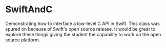 # SwiftAndC
Demonstrating how to interface a low-level C API in Swift. This class was spured on because of Swift's open source release. It would be great to explore these things giving the student the capability to work on the open source platform.


